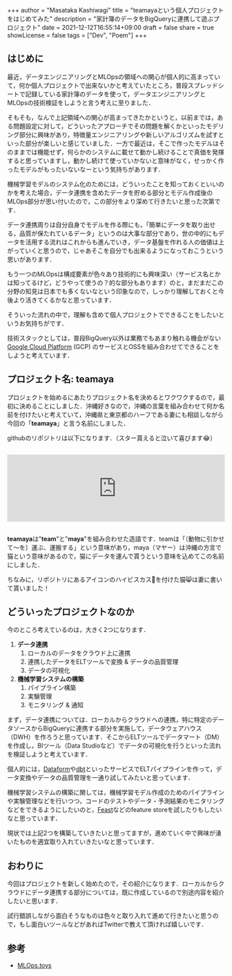 +++
author = "Masataka Kashiwagi"
title = "teamayaという個人プロジェクトをはじめてみた"
description = "家計簿のデータをBigQueryに連携して遊ぶプロジェクト"
date = 2021-12-12T16:55:14+09:00
draft = false
share = true
showLicense = false
tags = ["Dev", "Poem"]
+++

## はじめに
最近，データエンジニアリングとMLOpsの領域への関心が個人的に高まっていて，何か個人プロジェクトで出来ないかと考えていたところ，普段スプレッドシートで記録している家計簿のデータを使って，データエンジニアリングとMLOpsの技術検証をしようと言う考えに至りました．

そもそも，なんで上記領域への関心が高まってきたかというと，以前までは，ある問題設定に対して，どういったアプローチでその問題を解くかといったモデリング部分に興味があり，特徴量エンジニアリングや新しいアルゴリズムを試すといった部分が楽しいと感じていました．一方で最近は，そこで作ったモデルはそのままでは機能せず，何らかのシステムに載せて動かし続けることで真価を発揮すると思っていますし，動かし続けて使っていかないと意味がなく，せっかく作ったモデルがもったいないなーという気持ちがあります．

機械学習モデルのシステム化のためには，どういったことを知っておくといいのかを考えた場合，データ連携を含めたデータを貯める部分とモデル作成後のMLOps部分が思い付いたので，この部分をより深めて行きたいと思った次第です．

データ連携周りは自分自身でモデルを作る際にも，「簡単にデータを取り出せる，品質が保たれているデータ」というのは大事な部分であり，世の中的にもデータを活用する流れはこれからも進んでいき，データ基盤を作れる人の価値は上がっていくと思うので，じゃあそこを自分でも出来るようになっておこうという思いがあります．

もう一つのMLOpsは構成要素が色々あり技術的にも興味深い（サービス名とかは知ってるけど，どうやって使うの？的な部分もあります）のと，まだまだこの分野の知見は日本でも多くないなという印象なので，しっかり理解しておくと今後より活きてくるかなと思っています．

そういった流れの中で，理解も含めて個人プロジェクトでできることをしたいというお気持ちがです．

技術スタックとしては，普段BigQuery以外は業務でもあまり触れる機会がない[Google Cloud Platform](https://cloud.google.com/) (GCP) のサービスとOSSを組み合わせてできることをしようと考えています．

## プロジェクト名: teamaya
プロジェクトを始めるにあたりプロジェクト名を決めるとワクワクするので，最初に決めることにしました．沖縄好きなので，沖縄の言葉を組み合わせて何か名前を付けたいと考えていて，沖縄県と東京都のハーフである妻にも相談しながら今回の「**<span class="marker_yellow">teamaya</span>**」と言う名前にしました．

githubのリポジトリは以下になります．（スター貰えると泣いて喜びます&#x1f602;）

<iframe class="hatenablogcard" style="width:100%;height:155px;margin:15px 0;max-width:680px;" title="masatakashiwagi/teamaya: This is a repository for Data integration and Machine Learning Pipeline." src="https://hatenablog-parts.com/embed?url=https://github.com/masatakashiwagi/teamaya" frameborder="0" scrolling="no"></iframe>

**teamaya**は"**team**"と"**maya**"を組み合わせた造語です．teamは「〔動物に引かせて～を〕運ぶ、運搬する」という意味があり，maya（マヤー）は沖縄の方言で猫という意味があるので，<span class="marker_yellow">猫にデータを運んで貰う</span>という意味を込めてこの名前にしました．

ちなみに，リポジトリにあるアイコンのハイビスカス&#x1f33a;を付けた猫&#x1f638;は妻に書いて貰いました！

## どういったプロジェクトなのか
今のところ考えているのは，大きく2つになります．
1. **<span class="marker_yellow">データ連携</span>**
    1. ローカルのデータをクラウド上に連携
    2. 連携したデータをELTツールで変換 & データの品質管理
    3. データの可視化
2. **<span class="marker_yellow">機械学習システムの構築</span>**
    1. パイプライン構築
    2. 実験管理
    3. モニタリング & 通知

まず，データ連携については．ローカルからクラウドへの連携，特に特定のデータソースからBigQueryに連携する部分を実施して，データウェアハウス（DWH）を作ろうと思っています．そこからELTツールでデータマート（DM）を作成し，BIツール（Data Studioなど）でデータの可視化を行うといった流れを検証しようと考えています．

個人的には，[Dataform](https://dataform.co/)や[dbt](https://www.getdbt.com/)といったサービスでELTパイプラインを作って，データ変換やデータの品質管理を一通り試してみたいと思っています．

機械学習システムの構築に関しては，機械学習モデル作成のためのパイプラインや実験管理などを行いつつ，コードのテストやデータ・予測結果のモニタリングなどをできるようにしたいのと，[Feast](https://feast.dev/)などのfeature storeを試したりもしたいなと思っています．

現状では上記2つを構築していきたいと思ってますが，進めていく中で興味が湧いたものを適宜取り入れていきたいなと思っています．

## おわりに
今回はプロジェクトを新しく始めたので，その紹介になります．ローカルからクラウドにデータ連携する部分については，既に作成しているので別途内容を紹介したいと思います．

試行錯誤しながら面白そうなものは色々と取り入れて進めて行きたいと思うので，もし面白いツールなどがあればTwitterで教えて頂ければ嬉しいです．

## 参考
- [MLOps.toys](https://mlops.toys/)